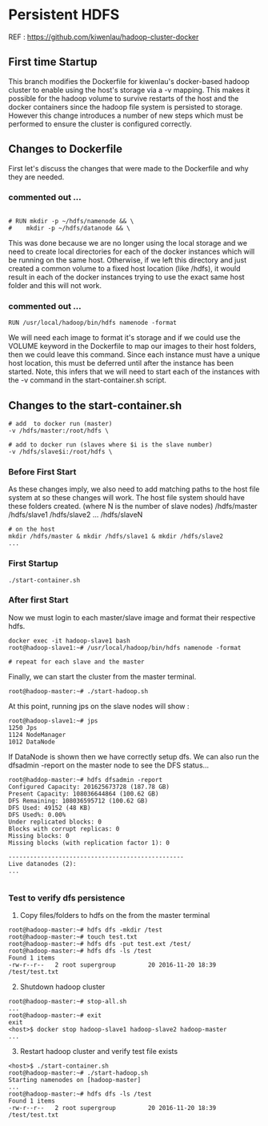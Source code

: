 # Persistent HDFS 
REF : https://github.com/kiwenlau/hadoop-cluster-docker

## First time Startup
This branch modifies the  Dockerfile for kiwenlau's docker-based hadoop cluster to enable using the host's storage via a -v mapping.  This makes it possible for the hadoop volume to survive restarts of the host and the docker containers since the hadoop file system is persisted to storage.  However this change introduces a number of new steps which must be performed to ensure the cluster is configured correctly. 

## Changes to Dockerfile
First let's discuss the changes that were made to the Dockerfile and why they are needed.

### commented out  ...
```

# RUN mkdir -p ~/hdfs/namenode && \ 
#    mkdir -p ~/hdfs/datanode && \
```
This was done because we are no longer using the local storage and we need to create local directories for each of the docker instances which will be running on the same host. Otherwise, if we left this directory and just created a common volume to a fixed  host location (like /hdfs), it would result in each of the docker instances trying to use the exact same host folder and this will not work.
### commented out  ...

```
RUN /usr/local/hadoop/bin/hdfs namenode -format
```
We will need each image to format it's storage and if we could use the VOLUME keyword in the Dockerfile to map our images to their host folders, then we could leave this command. Since each instance must have a unique host location, this must be deferred until after the instance has been started.  Note, this infers that we will need to start each of the instances with the -v command in the start-container.sh script. 
## Changes to the start-container.sh 
```
# add  to docker run (master)
-v /hdfs/master:/root/hdfs \

# add to docker run (slaves where $i is the slave number)
-v /hdfs/slave$i:/root/hdfs \
```


### Before First Start

As these changes imply, we also need to add matching paths to the host file system at so these changes will work.  The host file system should have these folders created. (where N is the number of slave nodes)
/hdfs/master
/hdfs/slave1
/hdfs/slave2
...
/hdfs/slaveN
```
# on the host
mkdir /hdfs/master & mkdir /hdfs/slave1 & mkdir /hdfs/slave2 
...

```
### First Startup
```
./start-container.sh 
```
### After first Start
Now we must login to each master/slave image and format their respective hdfs.
```
docker exec -it hadoop-slave1 bash
root@hadoop-slave1:~# /usr/local/hadoop/bin/hdfs namenode -format

# repeat for each slave and the master

```   
Finally, we can start the cluster from the master terminal. 
```
root@hadoop-master:~# ./start-hadoop.sh 
```
At this point, running jps on the slave nodes will show : 
```
root@hadoop-slave1:~# jps
1250 Jps
1124 NodeManager
1012 DataNode

```
 If DataNode is shown then we have correctly setup dfs.  We can also run the dfsadmin -report on the master node to see the DFS status...

```
root@haddop-master:~# hdfs dfsadmin -report
Configured Capacity: 201625673728 (187.78 GB)
Present Capacity: 108036644864 (100.62 GB)
DFS Remaining: 108036595712 (100.62 GB)
DFS Used: 49152 (48 KB)
DFS Used%: 0.00%
Under replicated blocks: 0
Blocks with corrupt replicas: 0
Missing blocks: 0
Missing blocks (with replication factor 1): 0

-------------------------------------------------
Live datanodes (2):
...


```

### Test to verify dfs persistence
1. Copy files/folders to hdfs on the from the master terminal
```
root@hadoop-master:~# hdfs dfs -mkdir /test
root@hadoop-master:~# touch test.txt
root@hadoop-master:~# hdfs dfs -put test.ext /test/
root@hadoop-master:~# hdfs dfs -ls /test
Found 1 items
-rw-r--r--   2 root supergroup         20 2016-11-20 18:39 /test/test.txt

```
2. Shutdown hadoop cluster 
```
root@hadoop-master:~# stop-all.sh
...
root@hadoop-master:~# exit
exit
<host>$ docker stop hadoop-slave1 hadoop-slave2 hadoop-master
...
```
3. Restart hadoop cluster and verify test file exists
```
<host>$ ./start-container.sh
root@hadoop-master:~# ./start-hadoop.sh
Starting namenodes on [hadoop-master]
...
root@hadoop-master:~# hdfs dfs -ls /test
Found 1 items
-rw-r--r--   2 root supergroup         20 2016-11-20 18:39 /test/test.txt

```